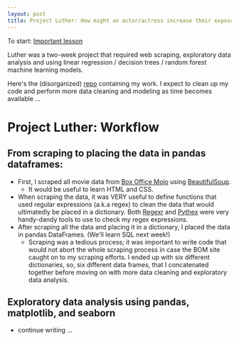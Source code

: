 ```yaml
---
layout: post
title: Project Luther: How might an actor/actress increase their exposure?
---
```


To start: 
[Important lesson](https://lh3.googleusercontent.com/proxy/ijPj85FBf8df4zzfD-i0RjNLCoAEVdzZSCp0LXSrH8HixlpZIkHY51_zNsYfNK5s5pySNbno-QddcYvvLM5dfTLbouO0N3C8ILWG2b928hvyOBeJkDaGW9F7xfaUrtXI=w426-h329-p)

Luther was a two-week project that required web scraping, exploratory data analysis and using linear regression / decision trees / random forest machine learning models. 

Here's the (disorganized) [repo](https://github.com/karmacelina/Luther_v0) containing my work. I expect to clean up my code and perform more data cleaning and modeling as time becomes available ...

# Project Luther: Workflow

## From scraping to placing the data in pandas dataframes: 

* First, I scraped all movie data from [Box Office Mojo](http://www.boxofficemojo.com/) using [BeautifulSoup](https://www.crummy.com/software/BeautifulSoup/). 
	* It would be useful to learn HTML and CSS. 
* When scraping the data, it was VERY useful to define functions that used regular expressions (a.k.a regex) to clean the data that would ultimatedly be placed in a dictionary. Both [Regexr](http://regexr.com/) and [Pythex](http://pythex.org/) were very handy-dandy tools to use to check my regex expressions.  
* After scraping all the data and placing it in a dictionary, I placed the data in pandas DataFrames. (We'll learn SQL next week!)
	* Scraping was a tedious process; it was important to write code that would not abort the whole scraping process in case the BOM site caught on to my scraping efforts. I ended up with six different dictionaries, so, six different data frames, that I concatenated together before moving on with more data cleaning and exploratory data analysis. 

## Exploratory data analysis using pandas, matplotlib, and seaborn

* continue writing ... 
 